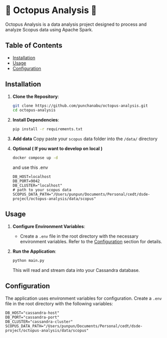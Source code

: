 # 🐙 Octopus Analysis 🐙

Octopus Analysis is a data analysis project designed to process and analyze Scopus data using Apache Spark.

## Table of Contents

- [Installation](#installation)
- [Usage](#usage)
- [Configuration](#configuration)
## Installation

1. **Clone the Repository**:
   ```bash
   git clone https://github.com/punchanabu/octopus-analysis.git
   cd octopus-analysis
   ```

2. **Install Dependencies**:
   ```bash
   pip install -r requirements.txt
   ```
3. **Add data**
  Copy paste your `scopus` data folder into the `/data/` directory
4. **Optional ( If you want to develop on local )**
   ```bash
   docker compose up -d
   ```
   and use this .env
   ```
   DB_HOST=localhost
   DB_PORT=9042
   DB_CLUSTER="localhost"
   # path to your scopus data
   SCOPUS_DATA_PATH="/Users/punpun/Documents/Personal/cedt/dsde-project/octopus-analysis/data/scopus"
   ```

## Usage

1. **Configure Environment Variables**:
   - Create a `.env` file in the root directory with the necessary environment variables. Refer to the [Configuration](#configuration) section for details.

2. **Run the Application**:
   ```bash
   python main.py
   ```
   This will read and stream data into your Cassandra database.



## Configuration

The application uses environment variables for configuration. Create a `.env` file in the root directory with the following variables:

```env
DB_HOST="cassandra-host"
DB_PORT="cassandra-port"
DB_CLUSTER="cassandra-cluster"
SCOPUS_DATA_PATH="/Users/punpun/Documents/Personal/cedt/dsde-project/octopus-analysis/data/scopus"
```
